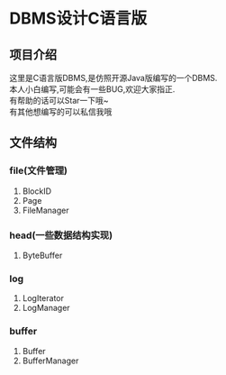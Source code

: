 # DBMS设计C语言版
## 项目介绍
这里是C语言版DBMS,是仿照开源Java版编写的一个DBMS.  
本人小白编写,可能会有一些BUG,欢迎大家指正.  
有帮助的话可以Star一下哦~  
有其他想编写的可以私信我哦
## 文件结构
### file(文件管理)
1. BlockID
2. Page
3. FileManager
### head(一些数据结构实现)
1. ByteBuffer
### log
1. LogIterator
2. LogManager
### buffer
1. Buffer
2. BufferManager
